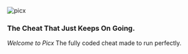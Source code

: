 ![picx](https://cdn.discordapp.com/attachments/779964208019537960/890777707036696606/Picxlogo.png)

### The Cheat That Just **Keeps On Going**.

_Welcome to Picx_
The fully coded cheat made to run perfectly. 

